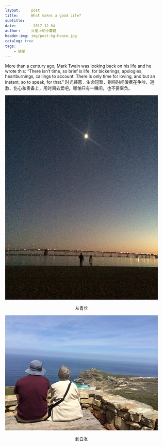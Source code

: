 ```yaml
---
layout:     post
title:      What makes a good life?
subtitle:   
date:        2017-12-04
author:     火星上的小蘑菇
header-img: img/post-bg-house.jpg
catalog: true
tags:
    - 随笔
---
```


More than a century ago, Mark Twain was looking back on his life and he wrote this:
“There isn’t time, so brief is life, for bickerings, apologies, heartburnings, callings to account. There is only time for loving, and but an instant, so to speak, for that.”
时光荏苒，生命短暂，别将时间浪费在争吵、道歉、伤心和责备上，用时间去爱吧，哪怕只有一瞬间，也不要辜负。

![](https://raw.githubusercontent.com/wuxiaoxiong1990/pic/master/71717971ly1g14tlf6sw3j20u0140hdu.jpg)
<center>从青丝</centerr>

![](https://raw.githubusercontent.com/wuxiaoxiong1990/pic/master/71717971ly1g14tsmcjpqj20u00mi1kx.jpg)

<center>到白发</centerr>

